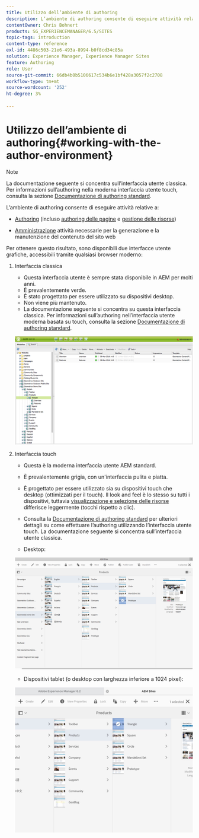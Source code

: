```yaml
---
title: Utilizzo dell’ambiente di authoring
description: L’ambiente di authoring consente di eseguire attività relative all’authoring (inclusa l’authoring delle pagine e la gestione delle risorse) e di amministrare le attività necessarie per generare e gestire i contenuti sul sito web.
contentOwner: Chris Bohnert
products: SG_EXPERIENCEMANAGER/6.5/SITES
topic-tags: introduction
content-type: reference
exl-id: 4486c503-21e6-493a-8994-b0f8cd34c85a
solution: Experience Manager, Experience Manager Sites
feature: Authoring
role: User
source-git-commit: 66db4b0b5106617c534b6e1bf428a3057f2c2708
workflow-type: tm+mt
source-wordcount: '252'
ht-degree: 3%

---
```


# Utilizzo dell’ambiente di authoring{#working-with-the-author-environment}

>[!NOTE]
>
>La documentazione seguente si concentra sull’interfaccia utente classica. Per informazioni sull’authoring nella moderna interfaccia utente touch, consulta la sezione [Documentazione di authoring standard](/help/assets/assets.md).

L’ambiente di authoring consente di eseguire attività relative a:

* [Authoring](/help/sites-authoring/author.md) (incluso [authoring delle pagine](/help/sites-authoring/qg-page-authoring.md) e [gestione delle risorse](/help/assets/assets.md))

* [Amministrazione](/help/sites-administering/administer-best-practices.md) attività necessarie per la generazione e la manutenzione del contenuto del sito web

Per ottenere questo risultato, sono disponibili due interfacce utente grafiche, accessibili tramite qualsiasi browser moderno:

1. Interfaccia classica

   * Questa interfaccia utente è sempre stata disponibile in AEM per molti anni.
   * È prevalentemente verde.
   * È stato progettato per essere utilizzato su dispositivi desktop.
   * Non viene più mantenuto.
   * La documentazione seguente si concentra su questa interfaccia classica. Per informazioni sull’authoring nell’interfaccia utente moderna basata su touch, consulta la sezione [Documentazione di authoring standard](/help/sites-authoring/author.md).

   ![chlimage_1-149](assets/chlimage_1-149.png)

1. Interfaccia touch

   * Questa è la moderna interfaccia utente AEM standard.
   * È prevalentemente grigia, con un&#39;interfaccia pulita e piatta.
   * È progettato per essere utilizzato sia su dispositivi touch che desktop (ottimizzati per il touch). Il look and feel è lo stesso su tutti i dispositivi, tuttavia [visualizzazione e selezione delle risorse](/help/sites-authoring/basic-handling.md) differisce leggermente (tocchi rispetto a clic).
   * Consulta la [Documentazione di authoring standard](/help/sites-authoring/author.md) per ulteriori dettagli su come effettuare l’authoring utilizzando l’interfaccia utente touch. La documentazione seguente si concentra sull’interfaccia utente classica.

   * Desktop:

   ![chlimage_1-150](assets/chlimage_1-150.png)

   * Dispositivi tablet (o desktop con larghezza inferiore a 1024 pixel):

   ![chlimage_1-7](assets/chlimage_1-7.jpeg)
